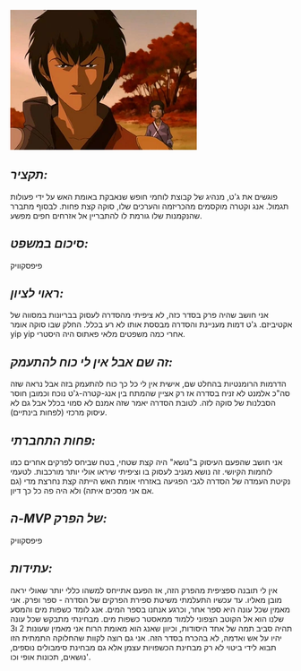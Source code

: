 ![](images/110.png "110")
## *תקציר:*
פוגשים את ג'ט, מנהיג של קבוצת לוחמי חופש שנאבקת באומת האש על ידי פעולות תגמול. אנג וקטרה מוקסמים מהכריזמה והערכים שלו, סוקה קצת פחות. לבסוף מתברר שהנקמנות שלו גורמת לו להתבריין אל אזרחים חפים מפשע.
## *סיכום במשפט:*
פיפסקוויק
## *ראוי לציון:*
אני חושב שהיה פרק בסדר כזה, לא ציפיתי מהסדרה לעסוק בבריונות במסווה של אקטיביזם. ג'ט דמות מעניינת והסדרה מבססת אותו לא רע בכלל.
החלק שבו סוקה אומר yip yip אחרי כמה משפטים מלאי פאתוס היה היסטרי. 
## *זה שם אבל אין לי כוח להתעמק:*
הדרמות הרומנטיות בהחלט שם, אישית אין לי כל כך כוח להתעמק בזה אבל נראה שזה סה"כ אלמנט לא זניח בסדרה אז רק אציין שהמתח בין אנג-קטרה-ג'ט נוכח וכמובן חוסר הסבלנות של סוקה לזה. לטובת הסדרה יאמר שזה אמנם לא סמוי בכלל אבל גם לא עיסוק מרכזי (לפחות בינתיים).
## *פחות התחברתי:*
אני חושב שהפעם העיסוק ב"נושא" היה קצת שטחי, בטח שביחס לפרקים אחרים כמו לוחמות הקיושי. זה נושא מגניב לעסוק בו וציפיתי שיראו אולי יותר מורכבות. לטעמי נקיטת העמדה של הסדרה לגבי הפגיעה באזרחי אומת האש הייתה קצת נחרצת מדי (גם אם אני מסכים איתה) ולא היה פה כל כך דיון.
## *ה-MVP של הפרק:*
פיפסקוויק
## *עתידות:*
אין לי תובנה ספציפית מהפרק הזה, אז הפעם אתייחס למשהו כללי יותר שאולי יראה מובן מאליו. עד עכשיו התעלמתי משיטת ספירת הפרקים של הסדרה - ספר ופרק. אני מאמין שכל עונה היא ספר אחר, וכרגע אנחנו בספר המים. אנג לומד כשפות מים והמסע שלנו הוא אל הקוטב הצפוני ללמוד ממאסטר כשפות מים. מבחינתי מתבקש שכל עונה תהיה סביב תמה של אחד היסודות, וכיוון שאנג הוא מאומת הרוח אני מאמין שעונות 2 ו3 יהיו על אש ואדמה, לא בהכרח בסדר הזה. אני גם רוצה לקוות שהחלוקה התמתית הזו תבוא לידי ביטוי לא רק מבחינת הכשפויות עצמן אלא גם מבחינת סימבולים נוספים, נושאים, תכונות אופי וכו'.